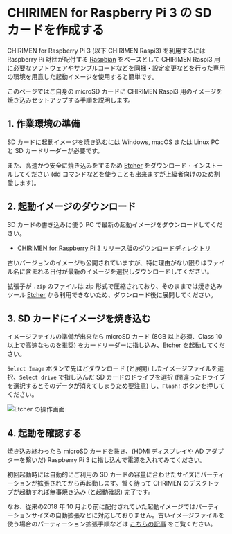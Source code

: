 # CHIRIMEN for Raspberry Pi 3 の SD カードを作成する

CHIRIMEN for Raspberry Pi 3 (以下 CHIRIMEN Raspi3) を利用するには Raspberry Pi 財団が配付する [Raspbian](https://www.raspberrypi.org/downloads/) をベースとして CHIRIMEN Raspi3 用に必要なソフトウェアやサンプルコードなどを同梱・設定変更などを行った専用の環境を用意した起動イメージを使用すると簡単です。

このページではご自身の microSD カードに CHIRIMEN Raspi3 用のイメージを焼き込みセットアップする手順を説明します。

## 1. 作業環境の準備

SD カードに起動イメージを焼き込むには Windows, macOS または Linux PC と SD カードリーダーが必要です。

また、高速かつ安全に焼き込みをするため [Etcher](https://etcher.io/) をダウンロード・インストールしてください (dd コマンドなどを使うことも出来ますが上級者向けのため割愛します)。

## 2. 起動イメージのダウンロード

SD カードの書き込みに使う PC で最新の起動イメージをダウンロードしてください。

* [CHIRIMEN for Raspberry Pi 3 リリース版のダウンロードディレクトリ](http://download.chirimen.org/release/raspberry_pi_3/)

古いバージョンのイメージも公開されていますが、特に理由がない限りはファイル名に含まれる日付が最新のイメージを選択しダウンロードしてください。

拡張子が `.zip` のファイルは zip 形式で圧縮されており、そのままでは焼き込みツール [Etcher](https://etcher.io/) から利用できないため、ダウンロード後に展開してください。

## 3. SD カードにイメージを焼き込む

イメージファイルの準備が出来たら microSD カード (8GB 以上必須、Class 10 以上で高速なものを推奨) をカードリーダーに指し込み、[Etcher](https://etcher.io/) を起動してください。

`Select Image` ボタンで先ほどダウンロード (と展開) したイメージファイルを選択、`Select drive` で指し込んだ SD カードのドライブを選択 (間違ったドライブを選択するとそのデータが消えてしまうため要注意) し、`Flash!` ボタンを押してください。

![Etcher の操作画面](https://www.balena.io/blog/content/images/2018/11/image11.gif)

## 4. 起動を確認する

焼き込み終わったら microSD カードを抜き、(HDMI ディスプレイや AD アダプターを繋いだ) Raspberry Pi 3 に指し込んで電源を入れてみてください。

初回起動時には自動的にご利用の SD カードの容量に合わせたサイズにパーティーションが拡張されてから再起動します。暫く待って CHRIMEN のデスクトップが起動すれば無事焼き込み (と起動確認) 完了です。

なお、従来の2018 年 10 月より前に配付されていた起動イメージではパーティーションサイズの自動拡張などに対応しておりません。古いイメージファイルを使う場合のパーティーション拡張手順などは [こちらの記事](https://gist.github.com/tadfmac/527b31a463df0c9de8c30a598872344d) をご覧ください。

